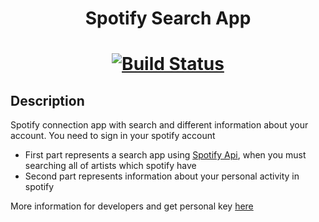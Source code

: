 <h1 align="center">Spotify Search App</h1>

<h1 align="center">

[![Build Status](https://app.travis-ci.com/VladimirOlishevsky/spotify-search.svg?token=zTeJVmdKq6jspQqUvyqf&branch=master)](https://app.travis-ci.com/VladimirOlishevsky/spotify-search)

</h1>

## Description

Spotify connection app with search and different information about your account. You need to sign in your spotify account

- First part represents a search app using [Spotify Api](https://developer.spotify.com/documentation/web-api/reference/#/), when you must searching all of artists which spotify have
- Second part represents information about your personal activity in spotify

More information for developers and get personal key [here](https://developer.spotify.com/)